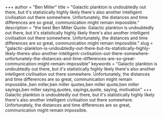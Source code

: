 +++
author = "Ben Miller"
title = "Galactic plankton is undoubtedly out there, but it's statistically highly likely there's also another intelligent civilisation out there somewhere. Unfortunately, the distances and time differences are so great, communication might remain impossible."
description = "the best Ben Miller Quote: Galactic plankton is undoubtedly out there, but it's statistically highly likely there's also another intelligent civilisation out there somewhere. Unfortunately, the distances and time differences are so great, communication might remain impossible."
slug = "galactic-plankton-is-undoubtedly-out-there-but-its-statistically-highly-likely-theres-also-another-intelligent-civilisation-out-there-somewhere-unfortunately-the-distances-and-time-differences-are-so-great-communication-might-remain-impossible"
keywords = "Galactic plankton is undoubtedly out there, but it's statistically highly likely there's also another intelligent civilisation out there somewhere. Unfortunately, the distances and time differences are so great, communication might remain impossible.,ben miller,ben miller quotes,ben miller quote,ben miller sayings,ben miller saying,quotes, sayings,quote, saying, motivation"
+++
Galactic plankton is undoubtedly out there, but it's statistically highly likely there's also another intelligent civilisation out there somewhere. Unfortunately, the distances and time differences are so great, communication might remain impossible.
